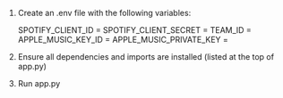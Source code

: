1. Create an .env file with the following variables:

     SPOTIFY_CLIENT_ID =
     SPOTIFY_CLIENT_SECRET =
     TEAM_ID =
     APPLE_MUSIC_KEY_ID =
     APPLE_MUSIC_PRIVATE_KEY =

2. Ensure all dependencies and imports are installed (listed at the top of app.py)

3. Run app.py
   
   
     
